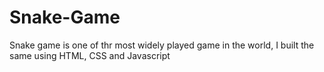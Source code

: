 # Snake-Game
Snake game is one of thr most widely played game in the world, I built the same using HTML, CSS and Javascript
